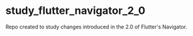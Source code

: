 # study_flutter_navigator_2_0
Repo created to study changes introduced in the 2.0 of Flutter's Navigator.
